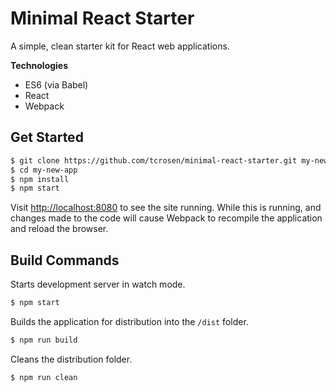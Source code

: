# Minimal React Starter

A simple, clean starter kit for React web applications.

**Technologies**

* ES6 (via Babel)
* React
* Webpack

## Get Started

```sh
$ git clone https://github.com/tcrosen/minimal-react-starter.git my-new-app
$ cd my-new-app
$ npm install
$ npm start
```

Visit [http://localhost:8080]() to see the site running.  While this is running,
and changes made to the code will cause Webpack to recompile the application
and reload the browser.

## Build Commands

Starts development server in watch mode.

```sh
$ npm start
```

Builds the application for distribution into the `/dist` folder.

```sh
$ npm run build
```

Cleans the distribution folder.

```sh
$ npm run clean
```
